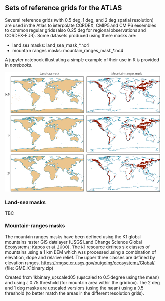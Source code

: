 ## Sets of reference grids for the ATLAS

Several reference grids (with 0.5 deg, 1 deg, and 2 deg spatial resolution) are used in the Atlas to interpolate CORDEX, CMIP5 and CMIP6 ensembles to common regular grids (also 0.25 deg for regional observations and CORDEX-EUR). Some datasets produced using these masks are:
* land sea masks: land_sea_mask_*.nc4 
* mountain ranges masks: mountain_ranges_mask_*.nc4 

A jupyter notebook illustrating a simple example of their use in R is provided in *notebooks*. 

<p align="center">
  <img src="/man/reference-grids.png" alt="" width="" />
</p>

### Land-sea masks
TBC

### Mountain-ranges masks

The mountain ranges masks have been defined using the K1 global mountains raster GIS datalayer (USGS Land Change Science Global Ecosystems; Kapos et al. 2000). The K1 resource defines six classes of mountains using a 1 km DEM which was processed using a combination of elevation, slope and relative relief. The upper three classes are defined by elevation ranges.
https://rmgsc.cr.usgs.gov/outgoing/ecosystems/Global/ (file: GME_K1binary.zip)

Created from 1kbinary_upscaled05 (upscaled to 0.5 degree using the mean) and using a 0.75 threshold (for mountain area within the gridbox). The 2 deg and 1 deg masks are upscaled versions (using the mean) using a 0.5 threshold (to better match the areas in the different resolution grids).

